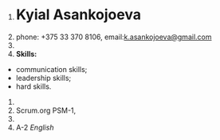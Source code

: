 1. # Kyial Asankojoeva 
1. phone: +375 33 370 8106,  email:k.asankojoeva@gmail.com
1. 
1. __Skills:__ 
* communication skills;
* leadership skills;
* hard skills.
1. 
1. Scrum.org PSM-1, 
1. 
1. A-2 _English_